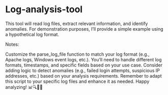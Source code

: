 # Log-analysis-tool
This tool will read log files, extract relevant information, and identify anomalies. For demonstration purposes, I’ll provide a simple example using a hypothetical log format.

Notes:

Customize the parse_log_file function to match your log format (e.g., Apache logs, Windows event logs, etc.).
You’ll need to handle different log formats, timestamps, and specific fields based on your use case.
Consider adding logic to detect anomalies (e.g., failed login attempts, suspicious IP addresses, etc.) based on your analysis requirements.
Remember to adapt this script to your specific log files and enhance it as needed. Happy analyzing! 📊🔍👩‍💻
